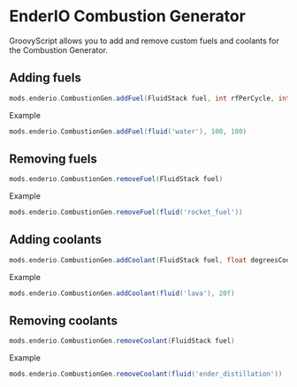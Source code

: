 # EnderIO Combustion Generator
GroovyScript allows you to add and remove custom fuels and coolants for the Combustion Generator.

## Adding fuels

````groovy
mods.enderio.CombustionGen.addFuel(FluidStack fuel, int rfPerCycle, int burnTime)
````
Example
````groovy
mods.enderio.CombustionGen.addFuel(fluid('water'), 100, 100)
````

## Removing fuels
````groovy
mods.enderio.CombustionGen.removeFuel(FluidStack fuel)
````
Example
````groovy
mods.enderio.CombustionGen.removeFuel(fluid('rocket_fuel'))
````

## Adding coolants

````groovy
mods.enderio.CombustionGen.addCoolant(FluidStack fuel, float degreesCoolingPerMb)
````
Example
````groovy
mods.enderio.CombustionGen.addCoolant(fluid('lava'), 20f)
````

## Removing coolants
````groovy
mods.enderio.CombustionGen.removeCoolant(FluidStack fuel)
````
Example
````groovy
mods.enderio.CombustionGen.removeCoolant(fluid('ender_distillation'))
````